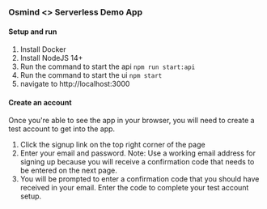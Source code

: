 ### Osmind <> Serverless Demo App

#### Setup and run 
1. Install Docker
2. Install NodeJS 14+
3. Run the command to start the api `npm run start:api`
4. Run the command to start the ui `npm start`
5. navigate to http://localhost:3000

#### Create an account
Once you're able to see the app in your browser, you will need to create a test account to get into the app. 

1. Click the signup link on the top right corner of the page
2. Enter your email and password.  Note: Use a working email address for signing up because you will receive a confirmation code that needs to be entered on the next page.
3. You will be prompted to enter a confirmation code that you should have received in your email.  Enter the code to complete your test account setup.